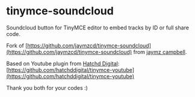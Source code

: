 tinymce-soundcloud
==================

Soundcloud button for TinyMCE editor to embed tracks by ID or full share code.

Fork of [https://github.com/jaymzcd/tinymce-soundcloud](https://github.com/jaymzcd/tinymce-soundcloud) from [jaymz campbell](https://github.com/jaymzcd).


Based on Youtube plugin from [Hatchd Digital](https://github.com/hatchddigital):
[https://github.com/hatchddigital/tinymce-youtube](https://github.com/hatchddigital/tinymce-youtube)

Thank you both for your codes :)